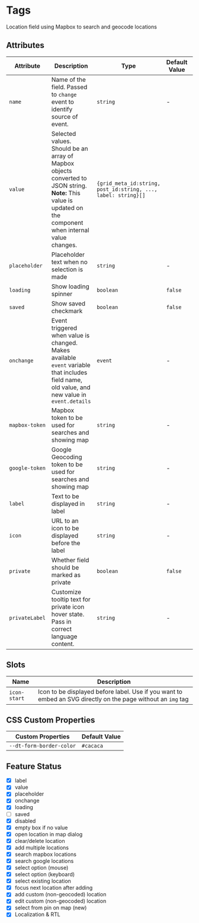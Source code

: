 # Tags
Location field using Mapbox to search and geocode locations 

## Attributes
| Attribute | Description | Type | Default Value | Example Value | 
| --------- | ----------- | ---- | ------------- | ------------- |
| `name`    | Name of the field. Passed to `change` event to identify source of event. | `string` | - | - |
| `value`   | Selected values. Should be an array of Mapbox objects converted to JSON string. <br> **Note:** This value is updated on the component when internal value changes. | `{grid_meta_id:string, post_id:string, ..., label: string}[]` | | `JSON.stringify([{grid_meta_id:'12',post_id:'23',...,label:'New York City, USA'},{id:'2',label:'Option 2'}])` |
| `placeholder` | Placeholder text when no selection is made | `string` | - | - |
| `loading` | Show loading spinner | `boolean` | `false` | `<dt-tags loading>` |
| `saved`   | Show saved checkmark | `boolean` | `false` | `<dt-tags saved>` |
| `onchange` | Event triggered when value is changed. Makes available `event` variable that includes field name, old value, and new value in `event.details` | `event` | - | `onChange(event)` |
| `mapbox-token` | Mapbox token to be used for searches and showing map | `string` | - | - |
| `google-token` | Google Geocoding token to be used for searches and showing map | `string` | - | - |
| `label`   | Text to be displayed in label | `string` | - | - |
| `icon`    | URL to an icon to be displayed before the label | `string` | - | - |
| `private` | Whether field should be marked as private | `boolean` | `false` | '<dt-label private>` |
| `privateLabel` | Customize tooltip text for private icon hover state. Pass in correct language content. | `string` | - | - |

## Slots
| Name | Description |
| ---- | ----------- |
| `icon-start` | Icon to be displayed before label. Use if you want to embed an SVG directly on the page without an `img` tag |

## CSS Custom Properties
| Custom Properties   | Default Value   |
|---------------------|-----------------|
| `--dt-form-border-color` | `#cacaca`   |


## Feature Status
- [x] label
- [x] value
- [x] placeholder
- [x] onchange
- [x] loading
- [ ] saved
- [x] disabled
- [x] empty box if no value
- [x] open location in map dialog
- [x] clear/delete location
- [x] add multiple locations
- [x] search mapbox locations
- [x] search google locations
- [x] select option (mouse)
- [x] select option (keyboard)
- [x] select existing location
- [x] focus next location after adding
- [x] add custom (non-geocoded) location
- [x] edit custom (non-geocoded) location
- [x] select from pin on map (new)
- [x] Localization & RTL
